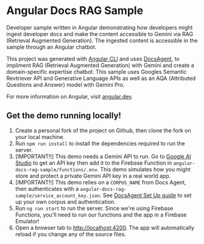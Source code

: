 # Angular Docs RAG Sample

Developer sample written in Angular demonstrating how developers might ingest developer docs and make the content accessible to Gemini via RAG (Retrieval Augmented Generation). The ingested content is accessible in the sample through an Angular chatbot.

This project was generated with [Angular CLI](https://github.com/angular/angular1.cli) and uses [DocsAgent](), to impliment RAG (Retrieval Augmented Generation) with Gemini and create a domain-specific expertise chatbot. This sample uses Googles Semantic Revtriever API and Generative Language APIs as well as an AQA (Attributed Questions and Answer) model with Gemini Pro.

For more information on Angular, visit [angular.dev](https://angular.dev/).

## Get the demo running locally!

1. Create a personal fork of the project on Github, then clone the fork on your local machine.
1. Run `npm run install` to install the dependencies required to run the server.
1. [IMPORTANT!!] This demo needs a Gemini API to run. Go to [Google AI Studio](https://aistudio.google.com/app/apikey) to get an API key then add it to the Firebase Function in `angular-docs-rag-sample/functions/.env`. This demo simulates how you might store and protect a private Gemini API key in a real world app.
1. [IMPORTANT!!] This demo relies on a `CORPUS_NAME` from Docs Agent, then authenticates with a `angular-docs-rag-sample/service_account_key.json`. See [DocsAgent Set Up guide](https://github.com/google/generative-ai-docs/tree/main/examples/gemini/python/docs-agent#set-up-docs-agent) to set up your own corpus and authentication.
1. Run `ng run start` to run the server. Since we're using Firebase Functions, you'll need to run our functions and the app in a Firebase Emulator! 
1. Open a browser tab to [http://localhost:4200](http://localhost:4200). The app will automatically reload if you change any of the source files.
